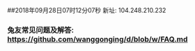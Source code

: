 ##2018年09月28日07时12分07秒 新址: 104.248.210.232
### 兔友常见问题及解答: https://github.com/wanggonging/d/blob/w/FAQ.md
